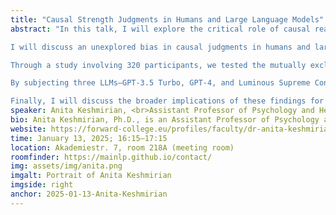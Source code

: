 ```yaml
---
title: "Causal Strength Judgments in Humans and Large Language Models"
abstract: "In this talk, I will explore the critical role of causal reasoning in both human cognition and artificial intelligence (AI), focusing on how we understand the relationships between events. Causal Bayesian Networks (CBNs) serve as a fundamental tool for modeling these relationships, using directed, acyclic links to represent probabilistic associations between variables. Deviations from these models can lead to biased judgments.

I will discuss an unexplored bias in causal judgments in humans and large language models (LLMs) by examining two structures within CBNs: Canonical Chain (A→B→C) and Common Cause (A←B→C) networks. Normatively, once the intermediate variable (B) is known, the outcome (C) should be independent of the initial cause (A). However, research has shown that humans often neglect this independence.

Through a study involving 320 participants, we tested the mutually exclusive predictions of three theories of causal judgments using hierarchical mixed-effect models. Our findings reveal that humans perceive causes in Chain structures as significantly stronger, supporting only one of the hypotheses. This increased perceived causal power might stem from our perception of intermediate causes as more reflective of reliable mechanisms.

By subjecting three LLMs—GPT-3.5 Turbo, GPT-4, and Luminous Supreme Control—to the same queries posed to human participants and adjusting a key 'temperature' hyperparameter, we found that LLMs also display a similar boost in perceived causal power in Chains, particularly with higher temperatures. This suggests that the bias is partly reflected in language usage.

Finally, I will discuss the broader implications of these findings for our understanding of causal representation in both human and AI systems."
speaker: Anita Keshmirian, <br>Assistant Professor of Psychology and Head of Data Science at Forward College in Berlin
bio: Anita Keshmirian, Ph.D., is an Assistant Professor of Psychology and Head of Data Science at Forward College in Berlin. She completed her Ph.D. at LMU Munich under the supervision of Bahador Bahrami (LMU), Fiery Cushman (Harvard), and Ophelia Deroy (LMU), with subsequent postdoctoral research focusing on Argumentation Machines and Large Language Models at LMU Munich Center for Mathematical Philosophy (MCMP) and the Fraunhofer Institute for Cognitive Systems (IKS). Currently, she is a visiting scientist at the Human-Centered AI division of Helmholtz Munich. Her research interests lie at the intersection of human cognition, causal and moral reasoning, and artificial intelligence, particularly in understanding how both humans and AI models process and represent causal relationships and moral reasoning.
website: https://forward-college.eu/profiles/faculty/dr-anita-keshmirian/
time: January 13, 2025; 16:15–17:15
location: Akademiestr. 7, room 218A (meeting room)
roomfinder: https://mainlp.github.io/contact/
img: assets/img/anita.png
imgalt: Portrait of Anita Keshmirian
imgside: right
anchor: 2025-01-13-Anita-Keshmirian
---
```

